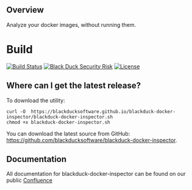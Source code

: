 ## Overview ##
Analyze your docker images, without running them.

# Build #
[![Build Status](https://travis-ci.org/blackducksoftware/blackduck-docker-inspector.svg?branch=master)](https://travis-ci.org/blackducksoftware/blackduck-docker-inspector)
[![Black Duck Security Risk](https://copilot.blackducksoftware.com/github/repos/blackducksoftware/hub-docker/branches/master/badge-risk.svg)](https://copilot.blackducksoftware.com/github/repos/blackducksoftware/hub-docker/branches/master)
[![License](https://img.shields.io/badge/License-Apache%202.0-blue.svg)](https://opensource.org/licenses/Apache-2.0)

## Where can I get the latest release? ##
To download the utility:
```
curl -O  https://blackducksoftware.github.io/blackduck-docker-inspector/blackduck-docker-inspector.sh
chmod +x blackduck-docker-inspector.sh
```
You can download the latest source from GitHub: https://github.com/blackducksoftware/blackduck-docker-inspector. 

## Documentation ##
All documentation for blackduck-docker-inspector can be found on our public [Confluence](https://synopsys.atlassian.net/wiki/spaces/INTDOCS/pages/622613/Black+Duck+Docker+Inspector)

